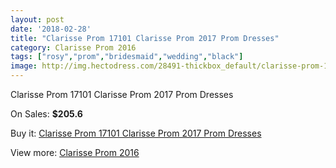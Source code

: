 ```yaml
---
layout: post
date: '2018-02-28'
title: "Clarisse Prom 17101 Clarisse Prom 2017 Prom Dresses"
category: Clarisse Prom 2016
tags: ["rosy","prom","bridesmaid","wedding","black"]
image: http://img.hectodress.com/28491-thickbox_default/clarisse-prom-17101-clarisse-prom-2012-prom-dresses.jpg
---
```

Clarisse Prom 17101 Clarisse Prom 2017 Prom Dresses

On Sales: **$205.6**
<a href="https://www.hectodress.com/clarisse-prom-2013/13287-clarisse-prom-17101-clarisse-prom-2012-prom-dresses.html"><amp-img layout="responsive" width="600" height="600" src="//img.hectodress.com/28491-thickbox_default/clarisse-prom-17101-clarisse-prom-2012-prom-dresses.jpg" alt="Clarisse Prom 17101 Clarisse Prom 2017 Prom Dresses 0" /></a>
<a href="https://www.hectodress.com/clarisse-prom-2013/13287-clarisse-prom-17101-clarisse-prom-2012-prom-dresses.html"><amp-img layout="responsive" width="600" height="600" src="//img.hectodress.com/28492-thickbox_default/clarisse-prom-17101-clarisse-prom-2012-prom-dresses.jpg" alt="Clarisse Prom 17101 Clarisse Prom 2017 Prom Dresses 1" /></a>

Buy it: [Clarisse Prom 17101 Clarisse Prom 2017 Prom Dresses](https://www.hectodress.com/clarisse-prom-2013/13287-clarisse-prom-17101-clarisse-prom-2012-prom-dresses.html "Clarisse Prom 17101 Clarisse Prom 2017 Prom Dresses")

View more: [Clarisse Prom 2016](https://www.hectodress.com/212-clarisse-prom-2013 "Clarisse Prom 2016")